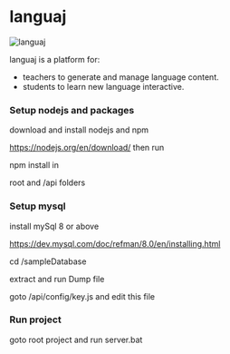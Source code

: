 # languaj

![languaj](https://user-images.githubusercontent.com/11706662/118620307-9fff6300-b7da-11eb-9c1a-e66989d704cc.png) 

languaj is a platform for:
- teachers to generate and manage language content.
- students to learn new language interactive.



### Setup nodejs and packages
download and install nodejs and npm 

https://nodejs.org/en/download/ 
then run 

npm install in 

root and /api folders


### Setup mysql

install mySql 8 or above

https://dev.mysql.com/doc/refman/8.0/en/installing.html

cd /sampleDatabase

extract and run Dump file

goto  /api/config/key.js
and edit this file



### Run project
goto root project and run server.bat

